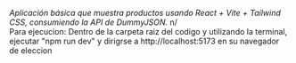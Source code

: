 *Aplicación básica que muestra productos usando React + Vite + Tailwind CSS, consumiendo la API de DummyJSON.*
n/	
	Para ejecucion:
	Dentro de la carpeta raiz del codigo y utilizando la terminal, ejecutar "npm run dev" y dirigrse a http://localhost:5173 en su navegador de eleccion
